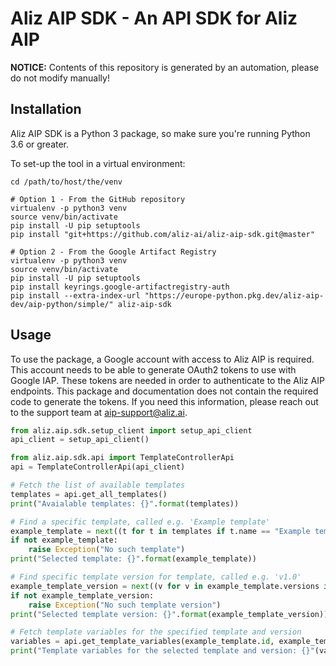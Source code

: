 # Aliz AIP SDK - An API SDK for Aliz AIP

__NOTICE:__ Contents of this repository is generated by an automation, please do not modify manually!

## Installation

Aliz AIP SDK is a Python 3 package, so make sure you're running Python 3.6 or greater.

To set-up the tool in a virtual environment:

```shell
cd /path/to/host/the/venv

# Option 1 - From the GitHub repository
virtualenv -p python3 venv
source venv/bin/activate
pip install -U pip setuptools
pip install "git+https://github.com/aliz-ai/aliz-aip-sdk.git@master"

# Option 2 - From the Google Artifact Registry
virtualenv -p python3 venv
source venv/bin/activate
pip install -U pip setuptools
pip install keyrings.google-artifactregistry-auth
pip install --extra-index-url "https://europe-python.pkg.dev/aliz-aip-dev/aip-python/simple/" aliz-aip-sdk
```

## Usage

To use the package, a Google account with access to Aliz AIP is required. This account needs to be able to generate
OAuth2 tokens to use with Google IAP. These tokens are needed in order to authenticate to the Aliz AIP endpoints.
This package and documentation does not contain the required code to generate the tokens. If you need this information,
please reach out to the support team at aip-support@aliz.ai.

```python
from aliz.aip.sdk.setup_client import setup_api_client
api_client = setup_api_client()

from aliz.aip.sdk.api import TemplateControllerApi
api = TemplateControllerApi(api_client)

# Fetch the list of available templates
templates = api.get_all_templates()
print("Avaialable templates: {}".format(templates))

# Find a specific template, called e.g. 'Example template'
example_template = next((t for t in templates if t.name == "Example template"), None)
if not example_template:
    raise Exception("No such template")
print("Selected template: {}".format(example_template))

# Find specific template version for template, called e.g. 'v1.0'
example_template_version = next((v for v in example_template.versions if v.version == "v1.0"), None)
if not example_template_version:
    raise Exception("No such template version")
print("Selected template version: {}".format(example_template_version))

# Fetch template variables for the specified template and version
variables = api.get_template_variables(example_template.id, example_template_version.id)
print("Template variables for the selected template and version: {}"(variables))
```
